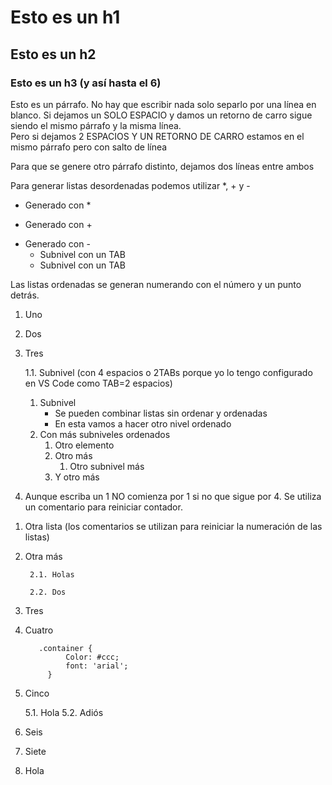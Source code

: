 # Esto es un h1
## Esto es un h2
### Esto es un h3 (y así hasta el 6)

Esto es un párrafo. No hay que escribir nada solo separlo por una línea en blanco. Si dejamos un SOLO ESPACIO y damos un retorno de carro sigue siendo el mismo párrafo y la misma línea.  
Pero si dejamos 2 ESPACIOS Y UN RETORNO DE CARRO estamos en el mismo párrafo pero con salto de línea


Para que se genere otro párrafo distinto, dejamos dos líneas entre ambos

Para generar listas desordenadas podemos utilizar *, + y -

* Generado con *
+ Generado con +
- Generado con -
  * Subnivel con un TAB
  * Subnivel con un TAB

Las listas ordenadas se generan numerando con el número y un punto detrás.

1. Uno
2. Dos
3. Tres
   
    1.1. Subnivel (con 4 espacios o 2TABs porque yo lo tengo configurado en VS Code como TAB=2 espacios)
    1. Subnivel
        * Se pueden combinar listas sin ordenar y ordenadas
        * En esta vamos a hacer otro nivel ordenado
    1. Con más subniveles ordenados
        1. Otro elemento
        2. Otro más
            1. Otro subnivel más
          1. Y otro más


4. Aunque escriba un 1 NO comienza por 1 si no que sigue por 4. Se utiliza un comentario para reiniciar contador.

<!-- Los comentarios se utilizan para reiniciar las listas numeradas -->

1. Otra lista (los comentarios se utilizan para reiniciar la numeración de las listas)
2. Otra más

        2.1. Holas

        2.2. Dos
3. Tres
4. Cuatro

          .container {
                Color: #ccc;
                font: 'arial';
            }
5. Cinco

    5.1. Hola
    5.2. Adiós

6. Seis
7. Siete
1. Hola
<!-- Comentario -->


